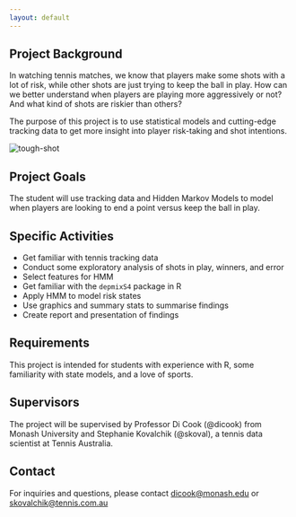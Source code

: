 ```yaml
---
layout: default
---
```


## Project Background

In watching tennis matches, we know that players make some shots with a lot of risk, while other shots are just trying to keep the ball in play. How can we better understand when players are playing more aggressively or not? And what kind of shots are riskier than others?

The purpose of this project is to use statistical models and cutting-edge tracking data to get more insight into player risk-taking and shot intentions.


![tough-shot](http://cdn-foxsportsasia.365.co.za/wp-content/uploads/2016/06/26132419/1022.6666666666666x767__origin__0x0_Raonic.jpg)

## Project Goals

The student will use tracking data and Hidden Markov Models to model when players are looking to end a point versus keep the ball in play.

## Specific Activities

- Get familiar with tennis tracking data
- Conduct some exploratory analysis of shots in play, winners, and error
- Select features for HMM
- Get familiar with the `depmixS4` package in R
- Apply HMM to model risk states 
- Use graphics and summary stats to summarise findings
- Create report and presentation of findings

## Requirements

This project is intended for students with experience with R, some familiarity with state models, and a love of sports.

## Supervisors

The project will be supervised by Professor Di Cook (@dicook) from Monash University and Stephanie Kovalchik (@skoval), a tennis data scientist at Tennis Australia.

## Contact

For inquiries and questions, please contact dicook@monash.edu or skovalchik@tennis.com.au

